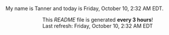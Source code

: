 My name is Tanner and today is Friday, October 10, 2:32 AM EDT.

<p align="center">This <i>README</i> file is generated <b>every 3 hours</b>!</br>Last refresh: Friday, October 10, 2:32 AM EDT<br /></p>
